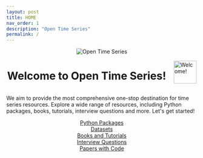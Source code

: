 ```yaml
---
layout: post
title: HOME
nav_order: 1
description: "Open Time Series"
permalink: /
---
```


<div style="display: flex; flex-direction: column; align-items: center;">
  <img src="/assets/images/large-logo.png" alt="Open Time Series" style="max-width: 400px;">
</div>


<div style="display: flex; align-items: center; justify-content: center;">
  <div>
    <h1>Welcome to Open Time Series!</h1>
  </div>
  <div style="margin-left: 20px;">
    <img src="/assets/images/bulb.gif" alt="Welcome!" width="60">
  </div>
</div>


We aim to provide the most comprehensive one-stop destination for time series resources. 
Explore a wide range of resources, including Python packages, books, tutorials, interview questions and more. Let's get started! 


<div style="text-align: center;">
  <a href="https://opentimeseries.com/python_packages/all_in_one/" class="btn btn-primary fs-5 mb-4 mb-md-0 mr-2" style="width: 200px;">Python Packages</a>
</div>
<div style="text-align: center;">
  <a href="https://opentimeseries.com/datasets/public_datasets/" class="btn btn-primary fs-5 mb-4 mb-md-0 mr-2" style="width: 200px;">Datasets</a>
</div>
<div style="text-align: center;">
  <a href="https://opentimeseries.com/tutorials/books/" class="btn btn-primary fs-5 mb-4 mb-md-0 mr-2" style="width: 200px;">Books and Tutorials</a>
</div>
<div style="text-align: center;">
  <a href="https://opentimeseries.com/interview_questions/interview_questions/" class="btn btn-primary fs-5 mb-4 mb-md-0 mr-2" style="width: 200px;">Interview Questions</a>
</div>
<div style="text-align: center;">
  <a href="https://opentimeseries.com/paper_with_code/survey/" class="btn btn-primary fs-5 mb-4 mb-md-0 mr-2" style="width: 200px;">Papers with Code</a>
</div>
